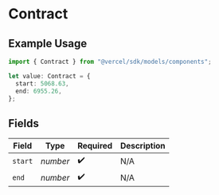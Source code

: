 # Contract

## Example Usage

```typescript
import { Contract } from "@vercel/sdk/models/components";

let value: Contract = {
  start: 5068.63,
  end: 6955.26,
};
```

## Fields

| Field              | Type               | Required           | Description        |
| ------------------ | ------------------ | ------------------ | ------------------ |
| `start`            | *number*           | :heavy_check_mark: | N/A                |
| `end`              | *number*           | :heavy_check_mark: | N/A                |